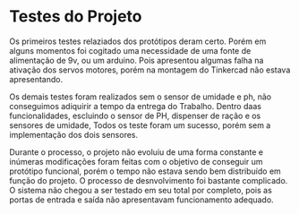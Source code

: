 # Testes do Projeto

Os primeiros testes relaziados dos protótipos deram certo. Porém em alguns momentos foi cogitado uma necessidade de uma fonte de alimentação de 9v, ou um arduino.
Pois apresentou algumas falha na ativação dos servos motores, porém na montagem do Tinkercad não estava apresentando.

Os demais testes foram realizados sem o sensor de umidade e ph, não conseguimos adiquirir a tempo da entrega do Trabalho.
Dentro daas funcionalidades, escluindo o sensor de PH, dispenser de ração e os sensores de umidade, Todos os teste foram um sucesso, porém sem a implementação dos dois sensores.

Durante o processo, o projeto não evoluiu de uma forma constante e inúmeras modificações foram feitas com o objetivo de conseguir um protótipo funcional, porém o tempo não estava sendo bem distribuído em função do projeto. O processo de desnvolvimento foi bastante complicado.
O sistema não chegou a ser testado em seu total por completo, pois as portas de entrada e saída não apresentavam funcionamento adequado.
